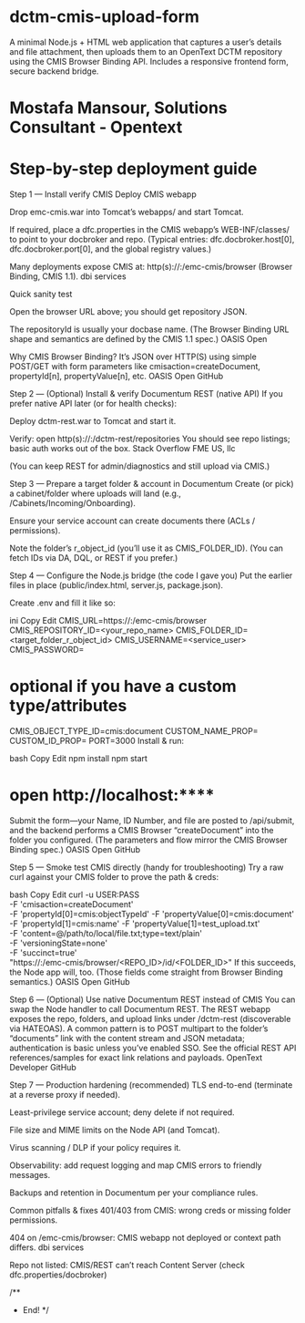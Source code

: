 # dctm-cmis-upload-form
A minimal Node.js + HTML web application that captures a user’s details and file attachment, then uploads them to an OpenText DCTM repository using the CMIS Browser Binding API. Includes a responsive frontend form, secure backend bridge.

# Mostafa Mansour, Solutions Consultant - Opentext
# Step-by-step deployment guide


Step 1 — Install verify CMIS 
Deploy CMIS webapp

Drop emc-cmis.war into Tomcat’s webapps/ and start Tomcat.

If required, place a dfc.properties in the CMIS webapp’s WEB-INF/classes/ to point to your docbroker and repo. (Typical entries: dfc.docbroker.host[0], dfc.docbroker.port[0], and the global registry values.)

Many deployments expose CMIS at:
http(s)://<host>:<port>/emc-cmis/browser (Browser Binding, CMIS 1.1). 
dbi services

Quick sanity test

Open the browser URL above; you should get repository JSON.

The repositoryId is usually your docbase name. (The Browser Binding URL shape and semantics are defined by the CMIS 1.1 spec.) 
OASIS Open

Why CMIS Browser Binding? It’s JSON over HTTP(S) using simple POST/GET with form parameters like cmisaction=createDocument, propertyId[n], propertyValue[n], etc. 
OASIS Open
GitHub

Step 2 — (Optional) Install & verify Documentum REST (native API)
If you prefer native API later (or for health checks):

Deploy dctm-rest.war to Tomcat and start it.

Verify: open
http(s)://<host>:<port>/dctm-rest/repositories
You should see repo listings; basic auth works out of the box. 
Stack Overflow
FME US, llc

(You can keep REST for admin/diagnostics and still upload via CMIS.)

Step 3 — Prepare a target folder & account in Documentum
Create (or pick) a cabinet/folder where uploads will land (e.g., /Cabinets/Incoming/Onboarding).

Ensure your service account can create documents there (ACLs / permissions).

Note the folder’s r_object_id (you’ll use it as CMIS_FOLDER_ID).
(You can fetch IDs via DA, DQL, or REST if you prefer.)

Step 4 — Configure the Node.js bridge (the code I gave you)
Put the earlier files in place (public/index.html, server.js, package.json).

Create .env and fill it like so:

ini
Copy
Edit
CMIS_URL=https://<host>:<port>/emc-cmis/browser
CMIS_REPOSITORY_ID=<your_repo_name>
CMIS_FOLDER_ID=<target_folder_r_object_id>
CMIS_USERNAME=<service_user>
CMIS_PASSWORD=<password>

# optional if you have a custom type/attributes
CMIS_OBJECT_TYPE_ID=cmis:document
CUSTOM_NAME_PROP=
CUSTOM_ID_PROP=
PORT=3000
Install & run:

bash
Copy
Edit
npm install
npm start
# open http://localhost:****
Submit the form—your Name, ID Number, and file are posted to /api/submit, and the backend performs a CMIS Browser “createDocument” into the folder you configured. (The parameters and flow mirror the CMIS Browser Binding spec.) 
OASIS Open
GitHub

Step 5 — Smoke test CMIS directly (handy for troubleshooting)
Try a raw curl against your CMIS folder to prove the path & creds:

bash
Copy
Edit
curl -u USER:PASS \
  -F 'cmisaction=createDocument' \
  -F 'propertyId[0]=cmis:objectTypeId' -F 'propertyValue[0]=cmis:document' \
  -F 'propertyId[1]=cmis:name' -F 'propertyValue[1]=test_upload.txt' \
  -F 'content=@/path/to/local/file.txt;type=text/plain' \
  -F 'versioningState=none' \
  -F 'succinct=true' \
  "https://<host>:<port>/emc-cmis/browser/<REPO_ID>/id/<FOLDER_ID>"
If this succeeds, the Node app will, too. (Those fields come straight from Browser Binding semantics.) 
OASIS Open
GitHub

Step 6 — (Optional) Use native Documentum REST instead of CMIS
You can swap the Node handler to call Documentum REST. The REST webapp exposes the repo, folders, and upload links under /dctm-rest (discoverable via HATEOAS). A common pattern is to POST multipart to the folder’s “documents” link with the content stream and JSON metadata; authentication is basic unless you’ve enabled SSO. See the official REST API references/samples for exact link relations and payloads. 
OpenText Developer
GitHub

Step 7 — Production hardening (recommended)
TLS end-to-end (terminate at a reverse proxy if needed).

Least-privilege service account; deny delete if not required.

File size and MIME limits on the Node API (and Tomcat).

Virus scanning / DLP if your policy requires it.

Observability: add request logging and map CMIS errors to friendly messages.

Backups and retention in Documentum per your compliance rules.

Common pitfalls & fixes
401/403 from CMIS: wrong creds or missing folder permissions.

404 on /emc-cmis/browser: CMIS webapp not deployed or context path differs. 
dbi services

Repo not listed: CMIS/REST can’t reach Content Server (check dfc.properties/docbroker)


/**
* End!
 */